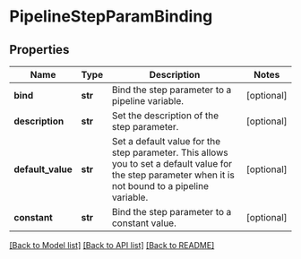 # PipelineStepParamBinding


## Properties
Name | Type | Description | Notes
------------ | ------------- | ------------- | -------------
**bind** | **str** | Bind the step parameter to a pipeline variable. | [optional] 
**description** | **str** | Set the description of the step parameter. | [optional] 
**default_value** | **str** | Set a default value for the step parameter.  This allows you to set a default value for the step parameter when it is not bound to a pipeline variable. | [optional] 
**constant** | **str** | Bind the step parameter to a constant value. | [optional] 

[[Back to Model list]](../README.md#documentation-for-models) [[Back to API list]](../README.md#documentation-for-api-endpoints) [[Back to README]](../README.md)


